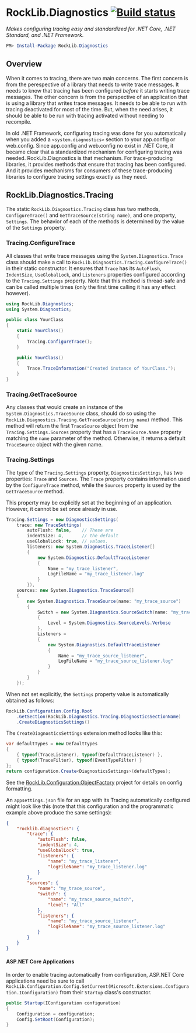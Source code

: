 # RockLib.Diagnostics [![Build status](https://ci.appveyor.com/api/projects/status/9gra3aiyh2bb8rob?svg=true)](https://ci.appveyor.com/project/bfriesen/rocklib-diagnostics)

*Makes configuring tracing easy and standardized for .NET Core, .NET Standard, and .NET Framework.*

```powershell
PM> Install-Package RockLib.Diagnostics
```

## Overview

When it comes to tracing, there are two main concerns. The first concern is from the perespective of a library that needs to write trace messages. It needs to know that tracing has been configured *before* it starts writing trace messages. The other concern is from the perspective of an application that is using a library that writes trace messages. It needs to be able to run with tracing deactivated for most of the time. But, when the need arises, it should be able to be run with tracing activated without needing to recompile.

In old .NET Framework, configuring tracing was done for you automatically when you added a `<system.diagnostics>` section to your app.config or web.config. Since app.config and web.config no exist in .NET Core, it became clear that a standardized mechanism for configuring tracing was needed. RockLib.Diagnostics is that mechanism. For trace-producing libraries, it provides methods that ensure that tracing has been configured. And it provides mechanisms for consumers of these trace-producing libraries to configure tracing settings exactly as they need.

## RockLib.Diagnostics.Tracing

The static `RockLib.Diagnostics.Tracing` class has two methods, `ConfigureTrace()` and `GetTraceSource(string name)`, and one property, `Settings`. The behavior of each of the methods is determined by the value of the `Settings` property.

### Tracing.ConfigureTrace

All classes that write trace messages using the `System.Diagnostics.Trace` class should make a call to `RockLib.Diagnostics.Tracing.ConfigureTrace()` in their static constructor. It ensures that `Trace` has its `AutoFlush`, `IndentSize`, `UseGlobalLock`, and `Listeners` properties configured according to the `Tracing.Settings` property. Note that this method is thread-safe and can be called multiple times (only the first time calling it has any effect however).

```c#
using RockLib.Diagnostics;
using System.Diagnostics;

public class YourClass
{
    static YourClass()
    {
        Tracing.ConfigureTrace();
    }

    public YourClass()
    {
        Trace.TraceInformation("Created instance of YourClass.");
    }
}
```

### Tracing.GetTraceSource

Any classes that would create an instance of the `System.Diagnostics.TraceSource` class, should do so using the `RockLib.Diagnostics.Tracing.GetTraceSource(string name)` method. This method will return the first `TraceSource` object from the `Tracing.Settings.Sources` property that has a `TraceSource.Name` property matching the `name` parameter of the method. Otherwise, it returns a default `TraceSource` object with the given name.

### Tracing.Settings

The type of the `Tracing.Settings` property, `DiagnosticsSettings`, has two properties: `Trace` and `Sources`. The `Trace` property contains information used by the `ConfigureTrace` method, while the `Sources` property is used by the `GetTraceSource` method.

This property may be explicitly set at the beginning of an application. However, it cannot be set once already in use.

```c#
Tracing.Settings = new DiagnosticsSettings(
    trace: new TraceSettings(
        autoFlush: false,    // These are
        indentSize: 4,       // the default
        useGlobalLock: true, // values.
        listeners: new System.Diagnostics.TraceListener[]
        {
            new System.Diagnostics.DefaultTraceListener
            {
                Name = "my_trace_listener",
                LogFileName = "my_trace_listener.log"
            }
        }),
    sources: new System.Diagnostics.TraceSource[]
    {
        new System.Diagnostics.TraceSource(name: "my_trace_source")
        {
            Switch = new System.Diagnostics.SourceSwitch(name: "my_trace_source_switch")
            {
                Level = System.Diagnostics.SourceLevels.Verbose
            },
            Listeners =
            {
                new System.Diagnostics.DefaultTraceListener
                {
                    Name = "my_trace_source_listener",
                    LogFileName = "my_trace_source_listener.log"
                }
            }
        }
    });
```

When not set explicitly, the `Settings` property value is automatically obtained as follows:

```c#
RockLib.Configuration.Config.Root
    .GetSection(RockLib.Diagnostics.Tracing.DiagnosticsSectionName)
    .CreateDiagnosticsSettings()
```

The `CreateDiagnosticsSettings` extension method looks like this:

```c#
var defaultTypes = new DefaultTypes
{
    { typeof(TraceListener), typeof(DefaultTraceListener) },
    { typeof(TraceFilter), typeof(EventTypeFilter) }
};
return configuration.Create<DiagnosticsSettings>(defaultTypes);
```

See the [RockLib.Configuration.ObjectFactory](https://github.com/RockLib/RockLib.Configuration/tree/develop/RockLib.Configuration.ObjectFactory) project for details on config formatting.

An `appsettings.json` file for an app with its Tracing automatically configured might look like this (note that this configuration and the programmatic example above produce the same settings):

```json
{
    "rocklib.diagnostics": {
        "trace": {
            "autoFlush": false,
            "indentSize": 4,
            "useGlobalLock": true,
            "listeners": {
                "name": "my_trace_listener",
                "logFileName": "my_trace_listener.log"
            }
        },
        "sources": {
            "name": "my_trace_source",
            "switch": {
                "name": "my_trace_source_switch",
                "level": "All"
            },
            "listeners": {
                "name": "my_trace_source_listener",
                "logFileName": "my_trace_source_listener.log"
            }
        }
    }
}

```

#### ASP.NET Core Applications

In order to enable tracing automatically from configuration, ASP.NET Core applications need be sure to call `RockLib.Configuration.Config.SetCurrent(Microsoft.Extensions.Configuration.IConfiguration)` from their `Startup` class's constructor.

```c#
public Startup(IConfiguration configuration)
{
    Configuration = configuration;
    Config.SetRoot(Configuration);
}
```
